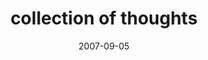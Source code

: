 ---
layout: base.njk
title : 'collection of thoughts' 
view_title : 'collection of thoughts' 
year : '2007' 
date : '2007-09-05' 
img_file : '/drawing/collectionofthoughts.png' 
html_file : 'collectionofthoughts' 
next_html : 'iapologizedwhydoyoustillhateme.html' 
year_order : '131' 
permalink : "title/{{html_file}}.html"
---